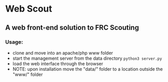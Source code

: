 # Web Scout

## A web front-end solution to FRC Scouting

### Usage:
* clone and move into an apache/php www folder
* start the management server from the data directory `python3 server.py`
* load the web interface through the browser
* NOTE: upon installation move the "data/" folder to a location outside the "www/" folder
